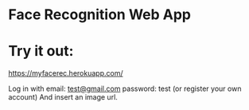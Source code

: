 # Face Recognition Web App

# Try it out:
https://myfacerec.herokuapp.com/

Log in with 
email: test@gmail.com 
password: test 
(or register your own account)
And insert an image url.         

